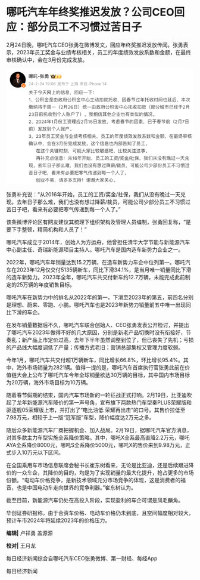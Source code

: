 # 哪吒汽车年终奖推迟发放？公司CEO回应：部分员工不习惯过苦日子

2月24日晚，哪吒汽车CEO张勇在微博发文，回应年终奖推迟发放传闻。张勇表示，2023年员工奖金与业绩考核相关，员工的年度绩效发放系数和金额，在最终审核确认中，会在3月份完成发放。

![b5a59ee3212bc345f6ea03bf8a9469e3.jpg](https://raw.githubusercontent.com/qqhsx/qqnews_image/main/2024/02/26/哪吒汽车年终奖推迟发放？公司CEO回应：部分员工不习惯过苦日子/b5a59ee3212bc345f6ea03bf8a9469e3.jpg)

张勇补充说：“从2016年开始，员工的工资/奖金/社保，我们从没有晚过一天兑现。去年日子那么难，我们也没有想过降薪/裁员，可能公司少部分员工不习惯过苦日子吧，看来有必要把寒气传递到每一个人了。”

该条微博评论区有网友建议其梳理下组织架构及管理人员编制，张勇回复称，“是要下手整顿，精简机构和人员了！”

哪吒汽车成立于2014年，创始人为方运舟，他曾担任清华大学节能与新能源汽车中心副主任、奇瑞新能源项目主持人。哪吒汽车是国内造车新势力企业之一。

2022年，哪吒汽车年销量达到15.2万辆，在造车新势力车企中位列第一。哪吒汽车在2023年12月仅交付5135辆新车，同比下滑34.1%，是当月唯一销量同比下滑的造车新势力。2023年全年，哪吒汽车共交付新车约12.7万辆，未能完成此前制定的25万辆的年度销售目标。

哪吒汽车在新势力中的排名从2022年的第一，下滑至2023年的第五，前四名分别是理想、蔚来、零跑、小鹏。哪吒汽车也是2023年新势力销量前五中唯一出现同比下滑的车企。

在发布销量数据后不久，哪吒汽车联合创始人、CEO张勇发表公开检讨，并提出了哪吒汽车2023年做得不好的几大原因，分别是新老产品切换时没有衔接好，节奏乱；新产品上市定价过高，去年下半年虽然调整到位了，但已丧失了先机；亏损的产品线大幅度调低了产量；传播方式老旧；营销总部集权又管理力度软弱。

今年1月，哪吒汽车共交付超1万辆新车，同比增长66.8%，环比增长95.4%。其中，海外市场销量为2821辆。值得一提的是，哪吒汽车首席执行官张勇此前在价值链大会上公布了哪吒汽车今年全球销量欲达30万辆的目标，其中国内市场目标为20万辆，海外市场目标为10万辆。

随着春节假期的结束，国内汽车市场新的一轮征战正式打响。2月19日，比亚迪吹起了龙年新能源汽车降价的第一声号角，宣布旗下两款热门车型秦PLUS荣耀版和驱逐舰05荣耀版上市，并打出了“电比油低
荣耀再出击”的口号。其售价拉低至7.98万元，相较于上一版“冠军版”车型，降价幅度达2万元之多。

随后众多新能源汽车厂商把握机会、加入战局。2月19日，据哪吒汽车官方消息，对其多款主力车型实施全系降价策略。其中，哪吒X全系最高直降2.2万元，哪吒AYA全系降价8000元，哪吒S全系降价5000元，哪吒X的售价来到9.98万元，正式步入10万元以下区间。

在全国乘用车市场信息联席会秘书长崔东树看来，无论是比亚迪，还是后续跟进降价的一众车企，其降价的目的，均是为了实现销量的最大化提升，抢占更多的市场份额。“电动车价格竞争，是新技术领域充分市场竞争的体现，这是消费者的福音，也是中国电动车走向世界的竞争利器。”崔东树认为。

截至目前，新能源汽车仍处在高投入阶段，实现盈利的车企可谓是凤毛麟角。

华创证券研报称，由于合资车价格、电动车价格仍未到底，且空间幅度相对较大，预计车市2024年将延续2023年的价格压力。

**编辑|** 卢祥勇 盖源源

**校对|** 王月龙

每日经济新闻综合自哪吒汽车CEO张勇微博、第一财经、每经App

每日经济新闻

